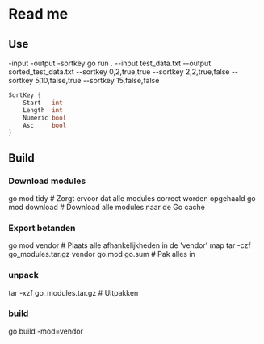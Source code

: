 # Read me

## Use

-input -output -sortkey
 go run . --input test_data.txt --output sorted_test_data.txt --sortkey 0,2,true,true --sortkey 2,2,true,false --sortkey 5,10,false,true --sortkey 15,false,false

```go
SortKey {
    Start   int
    Length  int
    Numeric bool
    Asc     bool
}
```

## Build

### Download modules

go mod tidy  # Zorgt ervoor dat alle modules correct worden opgehaald
go mod download  # Download alle modules naar de Go cache

### Export betanden

go mod vendor  # Plaats alle afhankelijkheden in de 'vendor' map
tar -czf go_modules.tar.gz vendor go.mod go.sum  # Pak alles in

### unpack

tar -xzf go_modules.tar.gz  # Uitpakken

### build

go build -mod=vendor
